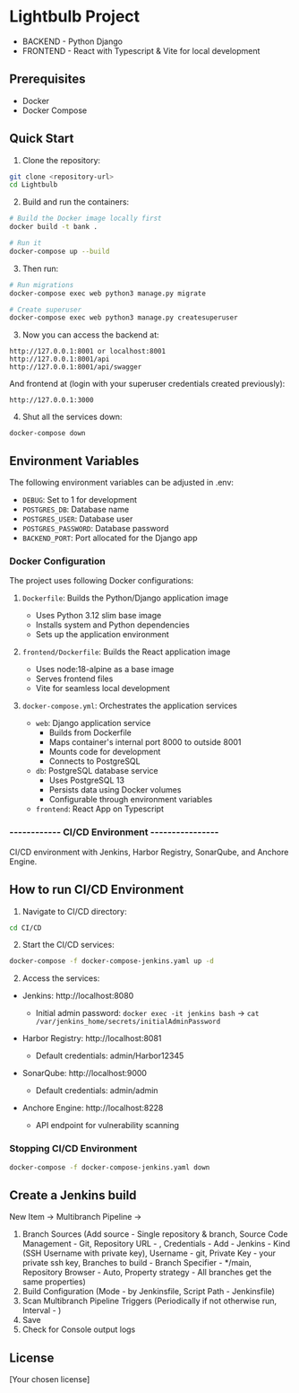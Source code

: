 # Lightbulb Project

- BACKEND - Python Django
- FRONTEND - React with Typescript & Vite for local development

## Prerequisites

- Docker
- Docker Compose

## Quick Start

1. Clone the repository:
```bash
git clone <repository-url>
cd Lightbulb
```

2. Build and run the containers:
```bash
# Build the Docker image locally first
docker build -t bank .

# Run it
docker-compose up --build
```

3. Then run:
```bash
# Run migrations
docker-compose exec web python3 manage.py migrate

# Create superuser
docker-compose exec web python3 manage.py createsuperuser
```

3. Now you can access the backend at:
```
http://127.0.0.1:8001 or localhost:8001
http://127.0.0.1:8001/api
http://127.0.0.1:8001/api/swagger
```
And frontend at (login with your superuser credentials created previously):
```
http://127.0.0.1:3000 
```
4. Shut all the services down:
```
docker-compose down 
```

## Environment Variables

The following environment variables can be adjusted in .env:

- `DEBUG`: Set to 1 for development
- `POSTGRES_DB`: Database name
- `POSTGRES_USER`: Database user
- `POSTGRES_PASSWORD`: Database password
- `BACKEND_PORT`: Port allocated for the Django app


### Docker Configuration

The project uses following Docker configurations:

1. `Dockerfile`: Builds the Python/Django application image
   - Uses Python 3.12 slim base image
   - Installs system and Python dependencies
   - Sets up the application environment

2. `frontend/Dockerfile`: Builds the React application image
   - Uses node:18-alpine as a base image
   - Serves frontend files
   - Vite for seamless local development

2. `docker-compose.yml`: Orchestrates the application services
   - `web`: Django application service
     - Builds from Dockerfile
     - Maps container's internal port 8000 to outside 8001
     - Mounts code for development
     - Connects to PostgreSQL
   - `db`: PostgreSQL database service
     - Uses PostgreSQL 13
     - Persists data using Docker volumes
     - Configurable through environment variables
   - `frontend`: React App on Typescript



###   ------------       CI/CD Environment      ----------------   ###

CI/CD environment with Jenkins, Harbor Registry, SonarQube, and Anchore Engine.

## How to run CI/CD Environment

1. Navigate to CI/CD directory:
```bash
cd CI/CD
```

2. Start the CI/CD services:
```bash
docker-compose -f docker-compose-jenkins.yaml up -d
```

2. Access the services:
- Jenkins: http://localhost:8080
  - Initial admin password: `docker exec -it jenkins bash` -> `cat /var/jenkins_home/secrets/initialAdminPassword`

- Harbor Registry: http://localhost:8081
  - Default credentials: admin/Harbor12345

- SonarQube: http://localhost:9000
  - Default credentials: admin/admin

- Anchore Engine: http://localhost:8228
  - API endpoint for vulnerability scanning

### Stopping CI/CD Environment

```bash
docker-compose -f docker-compose-jenkins.yaml down
```



## Create a Jenkins build
  New Item -> Multibranch Pipeline ->
  1) Branch Sources (Add source - Single repository & branch, Source Code Management - Git, Repository URL - <github url>, Credentials - Add - Jenkins - Kind (SSH Username with private key), Username - git, Private Key - your private ssh key, Branches to build - Branch Specifier - */main, Repository Browser - Auto, Property strategy - All branches get the same properties)
  2) Build Configuration (Mode - by Jenkinsfile, Script Path - Jenkinsfile)
  3) Scan Multibranch Pipeline Triggers (Periodically if not otherwise run, Interval - <your value>)
  4) Save
  5) Check for Console output logs

## License

[Your chosen license]
